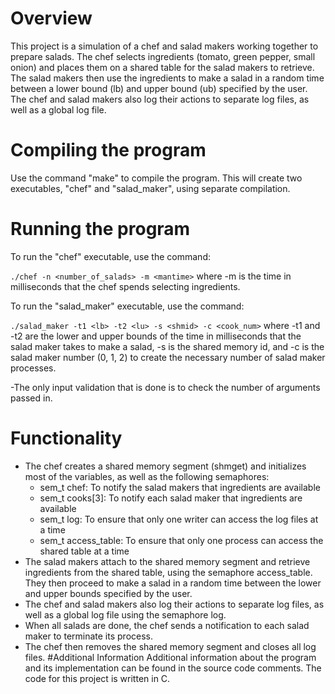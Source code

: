 # Overview
This project is a simulation of a chef and salad makers working together to prepare salads. The chef selects ingredients (tomato, green pepper, small onion) and places them on a shared table for the salad makers to retrieve. The salad makers then use the ingredients to make a salad in a random time between a lower bound (lb) and upper bound (ub) specified by the user. The chef and salad makers also log their actions to separate log files, as well as a global log file.

# Compiling the program
Use the command "make" to compile the program. This will create two executables, "chef" and "salad_maker", using separate compilation.

# Running the program
To run the "chef" executable, use the command:

`./chef -n <number_of_salads> -m <mantime>`
where -m is the time in milliseconds that the chef spends selecting ingredients.

To run the "salad_maker" executable, use the command:

`./salad_maker -t1 <lb> -t2 <lu> -s <shmid> -c <cook_num>`
where -t1 and -t2 are the lower and upper bounds of the time in milliseconds that the salad maker takes to make a salad, -s is the shared memory id, and -c is the salad maker number (0, 1, 2) to create the necessary number of salad maker processes.

-The only input validation that is done is to check the number of arguments passed in.

# Functionality
* The chef creates a shared memory segment (shmget) and initializes most of the variables, as well as the following semaphores:
   * sem_t chef: To notify the salad makers that ingredients are available
   * sem_t cooks[3]: To notify each salad maker that ingredients are available
   * sem_t log: To ensure that only one writer can access the log files at a time
   *  sem_t access_table: To ensure that only one process can access the shared table at a time
* The salad makers attach to the shared memory segment and retrieve ingredients from the shared table, using the semaphore access_table. They then proceed to make a salad in a random time between the lower and upper bounds specified by the user.
*  The chef and salad makers also log their actions to separate log files, as well as a global log file using the semaphore log.
*  When all salads are done, the chef sends a notification to each salad maker to terminate its process.
*  The chef then removes the shared memory segment and closes all log files.
#Additional Information
Additional information about the program and its implementation can be found in the source code comments. The code for this project is written in C.
